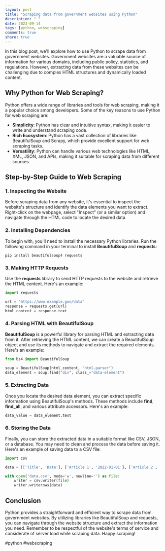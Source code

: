 ```yaml
---
layout: post
title: "Scraping data from government websites using Python"
description: " "
date: 2023-09-14
tags: [python, webscraping]
comments: true
share: true
---
```


In this blog post, we'll explore how to use Python to scrape data from government websites. Government websites are a valuable source of information for various domains, including public policy, statistics, and regulations. However, extracting data from these websites can be challenging due to complex HTML structures and dynamically loaded content. 

## Why Python for Web Scraping?
Python offers a wide range of libraries and tools for web scraping, making it a popular choice among developers. Some of the key reasons to use Python for web scraping are:

- **Simplicity**: Python has clear and intuitive syntax, making it easier to write and understand scraping code.
- **Rich Ecosystem**: Python has a vast collection of libraries like BeautifulSoup and Scrapy, which provide excellent support for web scraping tasks.
- **Versatility**: Python can handle various web technologies like HTML, XML, JSON, and APIs, making it suitable for scraping data from different sources.

## Step-by-Step Guide to Web Scraping

### 1. Inspecting the Website
Before scraping data from any website, it's essential to inspect the website's structure and identify the data elements you want to extract. Right-click on the webpage, select "Inspect" (or a similar option) and navigate through the HTML code to locate the desired data.

### 2. Installing Dependencies
To begin with, you'll need to install the necessary Python libraries. Run the following command in your terminal to install **BeautifulSoup** and **requests**:

```
pip install beautifulsoup4 requests
```

### 3. Making HTTP Requests
Use the **requests** library to send HTTP requests to the website and retrieve the HTML content. Here's an example:

```python
import requests

url = "https://www.example.gov/data"
response = requests.get(url)
html_content = response.text
```

### 4. Parsing HTML with BeautifulSoup
**BeautifulSoup** is a powerful library for parsing HTML and extracting data from it. After retrieving the HTML content, we can create a BeautifulSoup object and use its methods to navigate and extract the required elements. Here's an example:

```python
from bs4 import BeautifulSoup

soup = BeautifulSoup(html_content, "html.parser")
data_element = soup.find("div", class_="data-element")
```

### 5. Extracting Data
Once you locate the desired data element, you can extract specific information using BeautifulSoup's methods. These methods include **find**, **find_all**, and various attribute accessors. Here's an example:

```python
data_value = data_element.text
```

### 6. Storing the Data
Finally, you can store the extracted data in a suitable format like CSV, JSON, or a database. You may need to clean and process the data before saving it. Here's an example of saving data to a CSV file:

```python
import csv

data = [['Title', 'Date'], ['Article 1', '2022-01-01'], ['Article 2', '2022-01-02']]

with open('data.csv', mode='w', newline='') as file:
    writer = csv.writer(file)
    writer.writerows(data)
```

## Conclusion
Python provides a straightforward and efficient way to scrape data from government websites. By utilizing libraries like BeautifulSoup and requests, you can navigate through the website structure and extract the information you need. Remember to be respectful of the website's terms of service and considerate of server load while scraping data. Happy scraping!

#python #webscraping